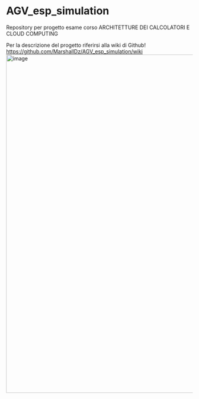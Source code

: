 # AGV_esp_simulation
Repository per progetto esame corso ARCHITETTURE DEI CALCOLATORI E CLOUD COMPUTING

Per la descrizione del progetto riferirsi alla wiki di Github! https://github.com/MarshallDz/AGV_esp_simulation/wiki
<img width="913" alt="image" src="https://github.com/user-attachments/assets/1c51bf08-bfb6-416e-a0ff-67530a18bddc">
